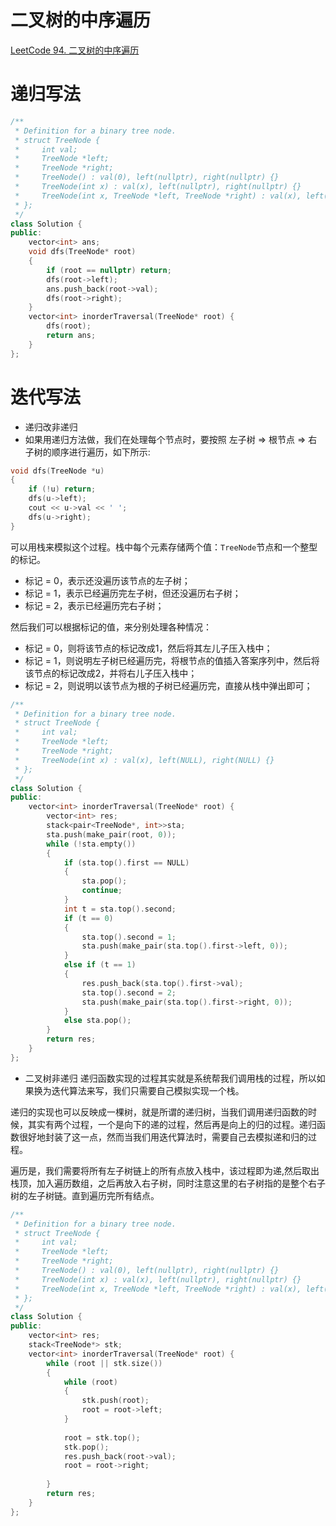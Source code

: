 # 二叉树的中序遍历
[LeetCode 94. 二叉树的中序遍历](https://leetcode.cn/problems/binary-tree-inorder-traversal/submissions/)

# 递归写法
```cpp
/**
 * Definition for a binary tree node.
 * struct TreeNode {
 *     int val;
 *     TreeNode *left;
 *     TreeNode *right;
 *     TreeNode() : val(0), left(nullptr), right(nullptr) {}
 *     TreeNode(int x) : val(x), left(nullptr), right(nullptr) {}
 *     TreeNode(int x, TreeNode *left, TreeNode *right) : val(x), left(left), right(right) {}
 * };
 */
class Solution {
public:
    vector<int> ans;
    void dfs(TreeNode* root)
    {
        if (root == nullptr) return;
        dfs(root->left);
        ans.push_back(root->val);
        dfs(root->right);
    }
    vector<int> inorderTraversal(TreeNode* root) {
        dfs(root);
        return ans;
    }
};
```

# 迭代写法
- 递归改非递归
- 如果用递归方法做，我们在处理每个节点时，要按照 左子树 => 根节点 => 右子树的顺序进行遍历，如下所示:
```cpp
void dfs(TreeNode *u)
{
    if (!u) return;
    dfs(u->left);
    cout << u->val << ' ';
    dfs(u->right);
}
```
可以用栈来模拟这个过程。栈中每个元素存储两个值：`TreeNode`节点和一个整型的标记。

- 标记 = 0，表示还没遍历该节点的左子树；
- 标记 = 1，表示已经遍历完左子树，但还没遍历右子树；
- 标记 = 2，表示已经遍历完右子树；

然后我们可以根据标记的值，来分别处理各种情况：

- 标记 = 0，则将该节点的标记改成1，然后将其左儿子压入栈中；
- 标记 = 1，则说明左子树已经遍历完，将根节点的值插入答案序列中，然后将该节点的标记改成2，并将右儿子压入栈中；
- 标记 = 2，则说明以该节点为根的子树已经遍历完，直接从栈中弹出即可；

```cpp
/**
 * Definition for a binary tree node.
 * struct TreeNode {
 *     int val;
 *     TreeNode *left;
 *     TreeNode *right;
 *     TreeNode(int x) : val(x), left(NULL), right(NULL) {}
 * };
 */
class Solution {
public:
    vector<int> inorderTraversal(TreeNode* root) {
        vector<int> res;
        stack<pair<TreeNode*, int>>sta;
        sta.push(make_pair(root, 0));
        while (!sta.empty())
        {
            if (sta.top().first == NULL)
            {
                sta.pop();
                continue;
            }
            int t = sta.top().second;
            if (t == 0)
            {
                sta.top().second = 1;
                sta.push(make_pair(sta.top().first->left, 0));
            }
            else if (t == 1)
            {
                res.push_back(sta.top().first->val);
                sta.top().second = 2;
                sta.push(make_pair(sta.top().first->right, 0));
            }
            else sta.pop();
        }
        return res;
    }
};
```

- 二叉树非递归
递归函数实现的过程其实就是系统帮我们调用栈的过程，所以如果换为迭代算法来写，我们只需要自己模拟实现一个栈。

递归的实现也可以反映成一棵树，就是所谓的递归树，当我们调用递归函数的时候，其实有两个过程，一个是向下的递的过程，然后再是向上的归的过程。递归函数很好地封装了这一点，然而当我们用迭代算法时，需要自己去模拟递和归的过程。

遍历是，我们需要将所有左子树链上的所有点放入栈中，该过程即为递,然后取出栈顶，加入遍历数组，之后再放入右子树，同时注意这里的右子树指的是整个右子树的左子树链。直到遍历完所有结点。


```cpp
/**
 * Definition for a binary tree node.
 * struct TreeNode {
 *     int val;
 *     TreeNode *left;
 *     TreeNode *right;
 *     TreeNode() : val(0), left(nullptr), right(nullptr) {}
 *     TreeNode(int x) : val(x), left(nullptr), right(nullptr) {}
 *     TreeNode(int x, TreeNode *left, TreeNode *right) : val(x), left(left), right(right) {}
 * };
 */
class Solution {
public:
    vector<int> res;
    stack<TreeNode*> stk;
    vector<int> inorderTraversal(TreeNode* root) {
        while (root || stk.size())
        {
            while (root)
            {
                stk.push(root);
                root = root->left;
            }
            
            root = stk.top();
            stk.pop();
            res.push_back(root->val);
            root = root->right;
            
        }
        return res;
    }
};
```